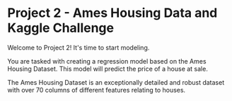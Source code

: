 # Project 2 - Ames Housing Data and Kaggle Challenge

Welcome to Project 2! It's time to start modeling.

You are tasked with creating a regression model based on the Ames Housing Dataset. This model will predict the price of a house at sale.

The Ames Housing Dataset is an exceptionally detailed and robust dataset with over 70 columns of different features relating to houses.

